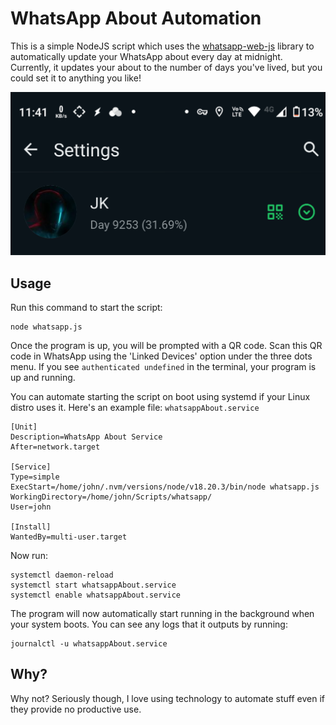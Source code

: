 # WhatsApp About Automation

This is a simple NodeJS script which uses the [whatsapp-web-js](https://github.com/pedroslopez/whatsapp-web.js) library to automatically update your WhatsApp about every day at midnight. Currently, it updates your about to the number of days you've lived, but you could set it to anything you like!

![about-example-image](./images/about_image.png)

## Usage

Run this command to start the script:

```
node whatsapp.js
```

Once the program is up, you will be prompted with a QR code. Scan this QR code in WhatsApp using the 'Linked Devices' option under the three dots menu. If you see `authenticated undefined` in the terminal, your program is up and running.

You can automate starting the script on boot using systemd if your Linux distro uses it. Here's an example file:
`whatsappAbout.service`

```
[Unit]
Description=WhatsApp About Service
After=network.target

[Service]
Type=simple
ExecStart=/home/john/.nvm/versions/node/v18.20.3/bin/node whatsapp.js
WorkingDirectory=/home/john/Scripts/whatsapp/
User=john

[Install]
WantedBy=multi-user.target
```

Now run:

```
systemctl daemon-reload
systemctl start whatsappAbout.service
systemctl enable whatsappAbout.service
```

The program will now automatically start running in the background when your system boots. You can see any logs that it outputs by running:

```
journalctl -u whatsappAbout.service
```

## Why?

Why not? Seriously though, I love using technology to automate stuff even if they provide no productive use.
